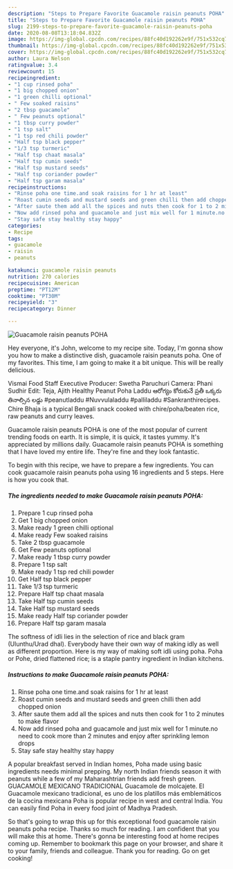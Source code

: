 ```yaml
---
description: "Steps to Prepare Favorite Guacamole raisin peanuts POHA"
title: "Steps to Prepare Favorite Guacamole raisin peanuts POHA"
slug: 2199-steps-to-prepare-favorite-guacamole-raisin-peanuts-poha
date: 2020-08-08T13:18:04.832Z
image: https://img-global.cpcdn.com/recipes/88fc40d192262e9f/751x532cq70/guacamole-raisin-peanuts-poha-recipe-main-photo.jpg
thumbnail: https://img-global.cpcdn.com/recipes/88fc40d192262e9f/751x532cq70/guacamole-raisin-peanuts-poha-recipe-main-photo.jpg
cover: https://img-global.cpcdn.com/recipes/88fc40d192262e9f/751x532cq70/guacamole-raisin-peanuts-poha-recipe-main-photo.jpg
author: Laura Nelson
ratingvalue: 3.4
reviewcount: 15
recipeingredient:
- "1 cup rinsed poha"
- "1 big chopped onion"
- "1 green chilli optional"
- " Few soaked raisins"
- "2 tbsp guacamole"
- " Few peanuts optional"
- "1 tbsp curry powder"
- "1 tsp salt"
- "1 tsp red chili powder"
- "Half tsp black pepper"
- "1/3 tsp turmeric"
- "Half tsp chaat masala"
- "Half tsp cumin seeds"
- "Half tsp mustard seeds"
- "Half tsp coriander powder"
- "Half tsp garam masala"
recipeinstructions:
- "Rinse poha one time.and soak raisins for 1 hr at least"
- "Roast cumin seeds and mustard seeds and green chilli then add chopped onion"
- "After saute them add all the spices and nuts then cook for 1 to 2 minutes to make flavor"
- "Now add rinsed poha and guacamole and just mix well for 1 minute.no need to cook more than 2 minutes and enjoy after sprinkling lemon drops"
- "Stay safe stay healthy stay happy"
categories:
- Recipe
tags:
- guacamole
- raisin
- peanuts

katakunci: guacamole raisin peanuts 
nutrition: 270 calories
recipecuisine: American
preptime: "PT12M"
cooktime: "PT30M"
recipeyield: "3"
recipecategory: Dinner

---
```



![Guacamole raisin peanuts POHA](https://img-global.cpcdn.com/recipes/88fc40d192262e9f/751x532cq70/guacamole-raisin-peanuts-poha-recipe-main-photo.jpg)

Hey everyone, it's John, welcome to my recipe site. Today, I'm gonna show you how to make a distinctive dish, guacamole raisin peanuts poha. One of my favorites. This time, I am going to make it a bit unique. This will be really delicious.

Vismai Food Staff Executive Producer: Swetha Paruchuri Camera: Phani Sudhir Edit: Teja, Ajith Healthy Peanut Poha Laddu ఆరోగ్యం కోరుకునే ప్రతీ ఒక్కరు తినాల్సిన లడ్డు #peanutladdu #Nuvvulaladdu #palliladdu #Sankranthirecipes. Chire Bhaja is a typical Bengali snack cooked with chire/poha/beaten rice, raw peanuts and curry leaves.

Guacamole raisin peanuts POHA is one of the most popular of current trending foods on earth. It is simple, it is quick, it tastes yummy. It's appreciated by millions daily. Guacamole raisin peanuts POHA is something that I have loved my entire life. They're fine and they look fantastic.


To begin with this recipe, we have to prepare a few ingredients. You can cook guacamole raisin peanuts poha using 16 ingredients and 5 steps. Here is how you cook that.

<!--inarticleads1-->

##### The ingredients needed to make Guacamole raisin peanuts POHA:

1. Prepare 1 cup rinsed poha
1. Get 1 big chopped onion
1. Make ready 1 green chilli optional
1. Make ready  Few soaked raisins
1. Take 2 tbsp guacamole
1. Get  Few peanuts optional
1. Make ready 1 tbsp curry powder
1. Prepare 1 tsp salt
1. Make ready 1 tsp red chili powder
1. Get Half tsp black pepper
1. Take 1/3 tsp turmeric
1. Prepare Half tsp chaat masala
1. Take Half tsp cumin seeds
1. Take Half tsp mustard seeds
1. Make ready Half tsp coriander powder
1. Prepare Half tsp garam masala


The softness of idli lies in the selection of rice and black gram (Ulunthu/Urad dhal). Everybody have their own way of making idly as well as different proportion. Here is my way of making soft idli using poha. Poha or Pohe, dried flattened rice; is a staple pantry ingredient in Indian kitchens. 

<!--inarticleads2-->

##### Instructions to make Guacamole raisin peanuts POHA:

1. Rinse poha one time.and soak raisins for 1 hr at least
1. Roast cumin seeds and mustard seeds and green chilli then add chopped onion
1. After saute them add all the spices and nuts then cook for 1 to 2 minutes to make flavor
1. Now add rinsed poha and guacamole and just mix well for 1 minute.no need to cook more than 2 minutes and enjoy after sprinkling lemon drops
1. Stay safe stay healthy stay happy


A popular breakfast served in Indian homes, Poha made using basic ingredients needs minimal prepping. My north Indian friends season it with peanuts while a few of my Maharashtrian friends add fresh green. GUACAMOLE MEXICANO TRADICIONAL Guacamole de molcajete. El Guacamole mexicano tradicional, es uno de los platillos más emblemáticos de la cocina mexicana Poha is popular recipe in west and central India. You can easily find Poha in every food joint of Madhya Pradesh. 

So that's going to wrap this up for this exceptional food guacamole raisin peanuts poha recipe. Thanks so much for reading. I am confident that you will make this at home. There's gonna be interesting food at home recipes coming up. Remember to bookmark this page on your browser, and share it to your family, friends and colleague. Thank you for reading. Go on get cooking!
